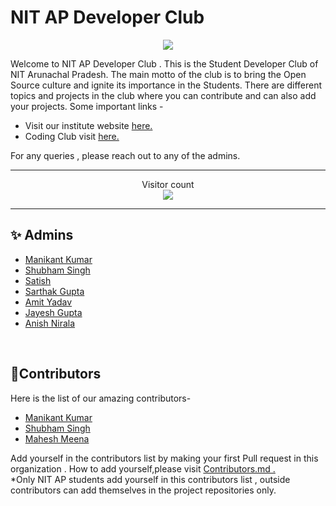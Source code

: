 # NIT AP Developer Club
<p align="center">

<img align="center" src="https://github.com/nit-ap/nit-ap/blob/main/NITAP.png" />

</p>
Welcome to NIT AP Developer Club . This is the Student Developer Club of NIT Arunachal Pradesh.
The main motto of the club is to bring the Open Source culture and ignite its importance in the Students.
There are different topics and projects in the club where you can contribute and can also add your projects.
Some important links -
<ul>
    <li>Visit our institute website <a href="https://nitap.ac.in">here.</a></li>
    <li>Coding Club visit <a href="https://www.nitap.ac.in/quick/CodingClub/home/">here.</a></li>
</ul>
For any queries , please reach out to any of the admins.
<br>
<hr>
<p align="center">Visitor count<br><img src="https://profile-counter.glitch.me/nit-ap/count.svg" /></p>
<hr>

## ✨ Admins
<ul>
    <li><a href="https://github.com/devil-cyber">Manikant Kumar</a></li>
    <li><a href="https://github.com/suubh">Shubham Singh</a></li>
    <li><a href="https://github.com/">Satish</a></li>
    <li><a href="https://github.com/cod3bug">Sarthak Gupta</a></li>
    <li><a href="https://github.com/amityadav341">Amit Yadav</a></li>
    <li><a href="https://github.com/jayesh-ctrl">Jayesh Gupta</a></li>
    <li><a href="https://github.com/Anish-Nirala">Anish Nirala</a></li>
    
</ul>
<br>

## 🤝Contributors
Here is the list of our amazing contributors-
<ul>
  <li><a href="https://github.com/devil-cyber">Manikant Kumar</a></li>
  <li><a href="https://github.com/suubh">Shubham Singh</a></li>
  <li><a href="https://github.com/maheshNITAP">Mahesh Meena</a></li>
    
</ul>
Add yourself in the contributors list by making your first Pull request in this organization . How to add yourself,please visit <a href="https://github.com/nit-ap/nit-ap/blob/main/Contributors.md">Contributors.md .</a>
<br>
*Only NIT AP students add yourself in this contributors list , outside contributors can add themselves in the project repositories only.

